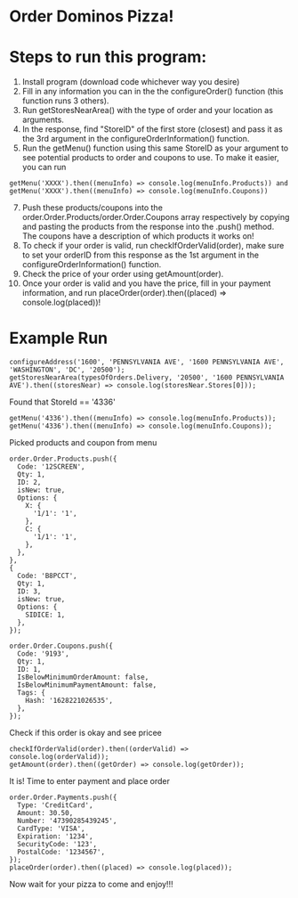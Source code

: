 # Order Dominos Pizza!
# Steps to run this program:
1. Install program (download code whichever way you desire)
2. Fill in any information you can in the the configureOrder() function (this function runs 3 others).
3. Run getStoresNearArea() with the type of order and your location as arguments.
4. In the response, find "StoreID" of the first store (closest) and pass it as the 3rd argument in the configureOrderInformation() function.
5. Run the getMenu() function using this same StoreID as your argument to see potential products to order and coupons to use. To make it easier, you can run 
```JS
getMenu('XXXX').then((menuInfo) => console.log(menuInfo.Products)) and getMenu('XXXX').then((menuInfo) => console.log(menuInfo.Coupons))
```
7. Push these products/coupons into the order.Order.Products/order.Order.Coupons array respectively by copying and pasting the products from the response into the .push() method. The coupons have a description of which products it works on!
8. To check if your order is valid, run checkIfOrderValid(order), make sure to set your orderID from this response as the 1st argument in the configureOrderInformation() function.
9. Check the price of your order using getAmount(order).
10. Once your order is valid and you have the price, fill in your payment information, and run placeOrder(order).then((placed) => console.log(placed))!
# Example Run
``` JS
configureAddress('1600', 'PENNSYLVANIA AVE', '1600 PENNSYLVANIA AVE', 'WASHINGTON', 'DC', '20500');
getStoresNearArea(typesOfOrders.Delivery, '20500', '1600 PENNSYLVANIA AVE').then((storesNear) => console.log(storesNear.Stores[0]));
```
Found that StoreId == '4336'
```JS
getMenu('4336').then((menuInfo) => console.log(menuInfo.Products));
getMenu('4336').then((menuInfo) => console.log(menuInfo.Coupons));
```
Picked products and coupon from menu
```JS
order.Order.Products.push({
  Code: '12SCREEN',
  Qty: 1,
  ID: 2,
  isNew: true,
  Options: {
    X: {
      '1/1': '1',
    },
    C: {
      '1/1': '1',
    },
  },
},
{
  Code: 'B8PCCT',
  Qty: 1,
  ID: 3,
  isNew: true,
  Options: {
    SIDICE: 1,
  },
});

order.Order.Coupons.push({
  Code: '9193',
  Qty: 1,
  ID: 1,
  IsBelowMinimumOrderAmount: false,
  IsBelowMinimumPaymentAmount: false,
  Tags: {
    Hash: '1628221026535',
  },
});
```
Check if this order is okay and see pricee
``` JS
checkIfOrderValid(order).then((orderValid) => console.log(orderValid));
getAmount(order).then((getOrder) => console.log(getOrder));
```
It is! Time to enter payment and place order
```JS
order.Order.Payments.push({
  Type: 'CreditCard',
  Amount: 30.50,
  Number: '47390285439245',
  CardType: 'VISA',
  Expiration: '1234',
  SecurityCode: '123',
  PostalCode: '1234567',
});
placeOrder(order).then((placed) => console.log(placed));
```
Now wait for your pizza to come and enjoy!!!
